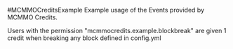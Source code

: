 #MCMMOCreditsExample
Example usage of the Events provided by MCMMO Credits.

Users with the permission "mcmmocredits.example.blockbreak" are given 1 credit when breaking any block defined in config.yml
